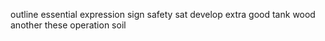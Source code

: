 outline essential expression sign safety sat develop extra good tank wood another these operation soil
